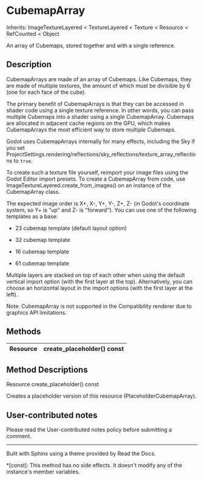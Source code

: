 # CubemapArray

Inherits: ImageTextureLayered < TextureLayered < Texture < Resource <
RefCounted < Object

An array of Cubemaps, stored together and with a single reference.

## Description

CubemapArrays are made of an array of Cubemaps. Like Cubemaps, they are made
of multiple textures, the amount of which must be divisible by 6 (one for each
face of the cube).

The primary benefit of CubemapArrays is that they can be accessed in shader
code using a single texture reference. In other words, you can pass multiple
Cubemaps into a shader using a single CubemapArray. Cubemaps are allocated in
adjacent cache regions on the GPU, which makes CubemapArrays the most
efficient way to store multiple Cubemaps.

Godot uses CubemapArrays internally for many effects, including the Sky if you
set
ProjectSettings.rendering/reflections/sky_reflections/texture_array_reflections
to `true`.

To create such a texture file yourself, reimport your image files using the
Godot Editor import presets. To create a CubemapArray from code, use
ImageTextureLayered.create_from_images() on an instance of the CubemapArray
class.

The expected image order is X+, X-, Y+, Y-, Z+, Z- (in Godot's coordinate
system, so Y+ is "up" and Z- is "forward"). You can use one of the following
templates as a base:

  * 23 cubemap template (default layout option)

  * 32 cubemap template

  * 16 cubemap template

  * 61 cubemap template

Multiple layers are stacked on top of each other when using the default
vertical import option (with the first layer at the top). Alternatively, you
can choose an horizontal layout in the import options (with the first layer at
the left).

Note: CubemapArray is not supported in the Compatibility renderer due to
graphics API limitations.

## Methods

Resource | create_placeholder() const  
---|---  
  
## Method Descriptions

Resource create_placeholder() const

Creates a placeholder version of this resource (PlaceholderCubemapArray).

## User-contributed notes

Please read the User-contributed notes policy before submitting a comment.

* * *

Built with Sphinx using a theme provided by Read the Docs.

  *[const]: This method has no side effects. It doesn't modify any of the instance's member variables.

